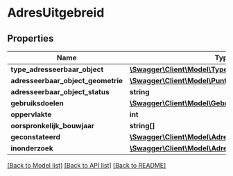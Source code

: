 # AdresUitgebreid

## Properties
Name | Type | Description | Notes
------------ | ------------- | ------------- | -------------
**type_adresseerbaar_object** | [**\Swagger\Client\Model\TypeAdresseerbaarObject**](TypeAdresseerbaarObject.md) |  | [optional] 
**adresseerbaar_object_geometrie** | [**\Swagger\Client\Model\PuntOfVlak**](PuntOfVlak.md) |  | [optional] 
**adresseerbaar_object_status** | **string** |  | [optional] 
**gebruiksdoelen** | [**\Swagger\Client\Model\Gebruiksdoel[]**](Gebruiksdoel.md) |  | [optional] 
**oppervlakte** | **int** |  | [optional] 
**oorspronkelijk_bouwjaar** | **string[]** |  | [optional] 
**geconstateerd** | [**\Swagger\Client\Model\AdresUitgebreidGeconstateerd**](AdresUitgebreidGeconstateerd.md) |  | [optional] 
**inonderzoek** | [**\Swagger\Client\Model\AdresUitgebreidInOnderzoek**](AdresUitgebreidInOnderzoek.md) |  | [optional] 

[[Back to Model list]](../../README.md#documentation-for-models) [[Back to API list]](../../README.md#documentation-for-api-endpoints) [[Back to README]](../../README.md)

